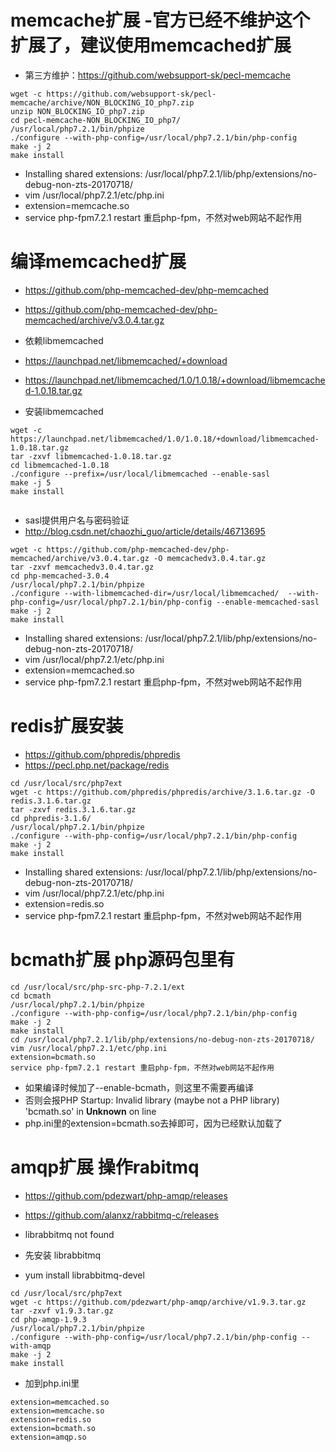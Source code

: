 
# memcache扩展 -官方已经不维护这个扩展了，建议使用memcached扩展
* 第三方维护：https://github.com/websupport-sk/pecl-memcache

```
wget -c https://github.com/websupport-sk/pecl-memcache/archive/NON_BLOCKING_IO_php7.zip
unzip NON_BLOCKING_IO_php7.zip
cd pecl-memcache-NON_BLOCKING_IO_php7/
/usr/local/php7.2.1/bin/phpize
./configure --with-php-config=/usr/local/php7.2.1/bin/php-config
make -j 2
make install

```
* Installing shared extensions:     /usr/local/php7.2.1/lib/php/extensions/no-debug-non-zts-20170718/
* vim /usr/local/php7.2.1/etc/php.ini
* extension=memcache.so
* service php-fpm7.2.1 restart 重启php-fpm，不然对web网站不起作用


# 编译memcached扩展
* https://github.com/php-memcached-dev/php-memcached
* https://github.com/php-memcached-dev/php-memcached/archive/v3.0.4.tar.gz

* 依赖libmemcached
* https://launchpad.net/libmemcached/+download
* https://launchpad.net/libmemcached/1.0/1.0.18/+download/libmemcached-1.0.18.tar.gz

* 安装libmemcached

```
wget -c https://launchpad.net/libmemcached/1.0/1.0.18/+download/libmemcached-1.0.18.tar.gz
tar -zxvf libmemcached-1.0.18.tar.gz
cd libmemcached-1.0.18
./configure --prefix=/usr/local/libmemcached --enable-sasl
make -j 5
make install
 
```

* sasl提供用户名与密码验证
* http://blog.csdn.net/chaozhi_guo/article/details/46713695

```
wget -c https://github.com/php-memcached-dev/php-memcached/archive/v3.0.4.tar.gz -O memcachedv3.0.4.tar.gz
tar -zxvf memcachedv3.0.4.tar.gz
cd php-memcached-3.0.4
/usr/local/php7.2.1/bin/phpize
./configure --with-libmemcached-dir=/usr/local/libmemcached/  --with-php-config=/usr/local/php7.2.1/bin/php-config --enable-memcached-sasl
make -j 2
make install

```
* Installing shared extensions:     /usr/local/php7.2.1/lib/php/extensions/no-debug-non-zts-20170718/
* vim /usr/local/php7.2.1/etc/php.ini
* extension=memcached.so
* service php-fpm7.2.1 restart 重启php-fpm，不然对web网站不起作用

 
# redis扩展安装
* https://github.com/phpredis/phpredis
* https://pecl.php.net/package/redis

```
cd /usr/local/src/php7ext
wget -c https://github.com/phpredis/phpredis/archive/3.1.6.tar.gz -O redis.3.1.6.tar.gz
tar -zxvf redis.3.1.6.tar.gz
cd phpredis-3.1.6/
/usr/local/php7.2.1/bin/phpize
./configure --with-php-config=/usr/local/php7.2.1/bin/php-config
make -j 2
make install

```
* Installing shared extensions:     /usr/local/php7.2.1/lib/php/extensions/no-debug-non-zts-20170718/
* vim /usr/local/php7.2.1/etc/php.ini
* extension=redis.so
* service php-fpm7.2.1 restart 重启php-fpm，不然对web网站不起作用

# bcmath扩展 php源码包里有

```
cd /usr/local/src/php-src-php-7.2.1/ext
cd bcmath
/usr/local/php7.2.1/bin/phpize
./configure --with-php-config=/usr/local/php7.2.1/bin/php-config
make -j 2
make install
cd /usr/local/php7.2.1/lib/php/extensions/no-debug-non-zts-20170718/
vim /usr/local/php7.2.1/etc/php.ini
extension=bcmath.so
service php-fpm7.2.1 restart 重启php-fpm，不然对web网站不起作用

```
* 如果编译时候加了--enable-bcmath，则这里不需要再编译
* 否则会报PHP Startup: Invalid library (maybe not a PHP library) 'bcmath.so' in <b>Unknown</b> on line
* php.ini里的extension=bcmath.so去掉即可，因为已经默认加载了


# amqp扩展 操作rabitmq
* https://github.com/pdezwart/php-amqp/releases
* https://github.com/alanxz/rabbitmq-c/releases

* librabbitmq not found
* 先安装 librabbitmq
* yum install librabbitmq-devel

```
cd /usr/local/src/php7ext
wget -c https://github.com/pdezwart/php-amqp/archive/v1.9.3.tar.gz
tar -zxvf v1.9.3.tar.gz
cd php-amqp-1.9.3
/usr/local/php7.2.1/bin/phpize
./configure --with-php-config=/usr/local/php7.2.1/bin/php-config --with-amqp 
make -j 2
make install

```

* 加到php.ini里
```
extension=memcached.so
extension=memcache.so
extension=redis.so
extension=bcmath.so
extension=amqp.so

```
  